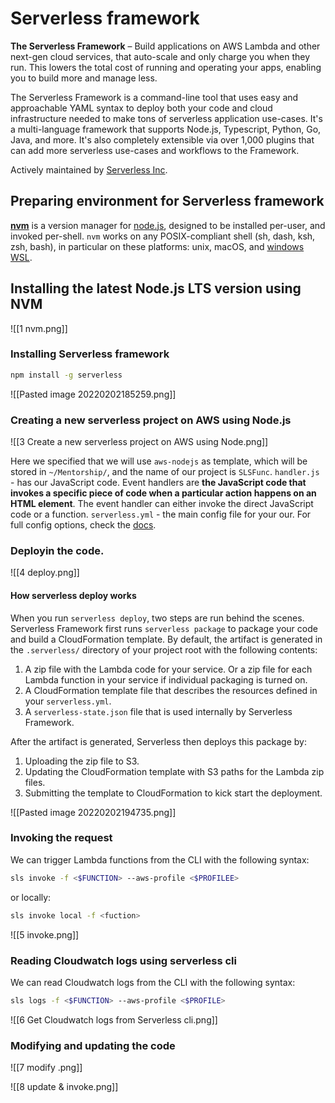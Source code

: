 
# Serverless framework
**The Serverless Framework** – Build applications on AWS Lambda and other next-gen cloud services, that auto-scale and only charge you when they run. This lowers the total cost of running and operating your apps, enabling you to build more and manage less.

The Serverless Framework is a command-line tool that uses easy and approachable YAML syntax to deploy both your code and cloud infrastructure needed to make tons of serverless application use-cases. It's a multi-language framework that supports Node.js, Typescript, Python, Go, Java, and more. It's also completely extensible via over 1,000 plugins that can add more serverless use-cases and workflows to the Framework.

Actively maintained by [Serverless Inc](https://www.serverless.com/).

## Preparing environment for Serverless framework

**[nvm](https://github.com/nvm-sh/nvm)** is a version manager for [node.js](https://nodejs.org/en/), designed to be installed per-user, and invoked per-shell. `nvm` works on any POSIX-compliant shell (sh, dash, ksh, zsh, bash), in particular on these platforms: unix, macOS, and [windows WSL](https://github.com/nvm-sh/nvm#important-notes).

## Installing the latest Node.js LTS version using NVM
![[1 nvm.png]]


### Installing Serverless framework 

```bash
npm install -g serverless
```

![[Pasted image 20220202185259.png]]


### Creating a new serverless project on AWS using Node.js

![[3 Create a new serverless project on AWS using Node.png]]

Here we specified that we will use `aws-nodejs` as template, which will be stored in `~/Mentorship/`, and the name of our project is `SLSFunc`. 
`handler.js` - has our JavaScript code. Event handlers are **the JavaScript code that invokes a specific piece of code when a particular action happens on an HTML element**. The event handler can either invoke the direct JavaScript code or a function.
`serverless.yml` - the main config file for your our. For full config options, check the [docs](https://www.serverless.com/framework/docs/).

### Deployin the code.

![[4 deploy.png]]

#### How serverless deploy works
When you run `serverless deploy`, two steps are run behind the scenes. Serverless Framework first runs `serverless package` to package your code and build a CloudFormation template. By default, the artifact is generated in the `.serverless/` directory of your project root with the following contents:

1.  A zip file with the Lambda code for your service. Or a zip file for each Lambda function in your service if individual packaging is turned on.
2.  A CloudFormation template file that describes the resources defined in your `serverless.yml`.
3.  A `serverless-state.json` file that is used internally by Serverless Framework.

After the artifact is generated, Serverless then deploys this package by:

1.  Uploading the zip file to S3.
2.  Updating the CloudFormation template with S3 paths for the Lambda zip files.
3.  Submitting the template to CloudFormation to kick start the deployment.

![[Pasted image 20220202194735.png]]

### Invoking the request

We can trigger Lambda functions from the CLI with the following syntax:

```bash
sls invoke -f <$FUNCTION> --aws-profile <$PROFILEE>
```

or locally:

```bash
sls invoke local -f <fuction>
```

![[5 invoke.png]]

### Reading Cloudwatch logs using serverless cli

 We can read Cloudwatch logs from the CLI with the following syntax:
 ```bash
 sls logs -f <$FUNCTION> --aws-profile <$PROFILE>
 ```


![[6 Get Cloudwatch logs from Serverless cli.png]]

### Modifying and updating the code


![[7 modify .png]]


![[8 update & invoke.png]]

